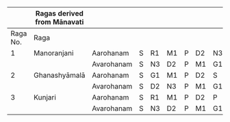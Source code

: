 |        |Ragas derived from Mānavati|          |  |  |  |  |  |  |  |  |  |
|--------|---------------------------|----------|--|--|--|--|--|--|--|--|--|
|Raga No.|Raga                       |          |  |  |  |  |  |  |  |  |  |
|1       |Manoranjani                |Aarohanam |S |R1|M1|P |D2|N3|S |  |  |  
|        |                           |Avarohanam|S |N3|D2|P |M1|G1|R1|S |  |
|2       |Ghanashyāmalā              |Aarohanam |S |G1|M1|P |D2|S |  |  |  |
|        |                           |Avarohanam|S |D2|N3|P |M1|G1|R1|S |  |  
|3       |Kunjari                    |Aarohanam |S |R1|M1|P |D2|P |S |  |  |
|        |                           |Avarohanam|S |N3|D2|P |M1|G1|R1|S |  |